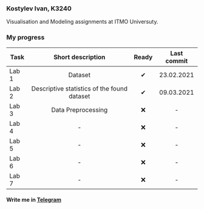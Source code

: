 ### Kostylev Ivan, K3240
Visualisation and Modeling assignments at ITMO Universuty.

### My progress
| Task          | Short description  | Ready | Last commit |
| ------------- |:------------------:| :-----:| :-----: |
| Lab 1 | Dataset    | ✔ | 23.02.2021 |
| Lab 2 | Descriptive statistics of the found dataset | ✔ | 09.03.2021 |
| Lab 3 | Data Preprocessing    | ❌ | - |
| Lab 4 | -    | ❌ | - |
| Lab 5 | -    | ❌ | - |
| Lab 6 | -    | ❌ | - |
| Lab 7 | -    | ❌ | - |

#### Write me in [Telegram](http://t.me/vank78 "Write me in Telegram")
 
